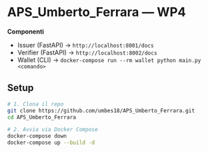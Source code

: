 # APS_Umberto_Ferrara — WP4

**Componenti**  
- Issuer (FastAPI) → `http://localhost:8001/docs`  
- Verifier (FastAPI) → `http://localhost:8002/docs`  
- Wallet (CLI) → `docker-compose run --rm wallet python main.py <comando>`

## Setup

```bash
# 1. Clona il repo
git clone https://github.com/umbes18/APS_Umberto_Ferrara.git
cd APS_Umberto_Ferrara

# 2. Avvia via Docker Compose
docker-compose down
docker-compose up --build -d


